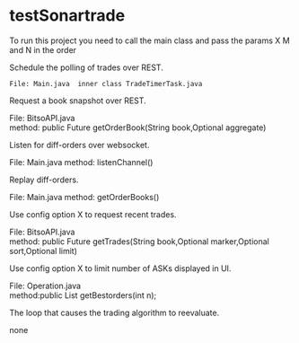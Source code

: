 # testSonartrade

To run this project you need to call the main class and pass the params X M and N in the order





Schedule the polling of trades over REST.

	File: Main.java  inner class TradeTimerTask.java

Request a book snapshot over REST.

File: BitsoAPI.java  
method: public Future<Response> getOrderBook(String book,Optional<Boolean> aggregate)

Listen for diff-orders over websocket.

File: Main.java
method: listenChannel()

Replay diff-orders.

File: Main.java
method: getOrderBooks()


Use config option X to request  recent trades.

File: BitsoAPI.java  
method: public Future<Response> getTrades(String book,Optional<Boolean> marker,Optional<String> sort,Optional<Integer> limit)

Use config option X to limit number of ASKs displayed in UI.

File: Operation.java  
method:public List<Order> getBestorders(int n);

The loop that causes the trading algorithm to reevaluate.

none




